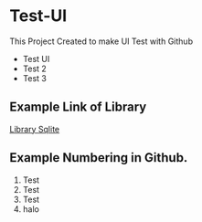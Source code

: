 # Test-UI
This Project Created to make UI Test with Github

* Test UI
* Test 2
* Test 3

## Example Link of Library
[Library Sqlite](https://www.sqlite.org/index.html)

## Example Numbering in Github.
1.  Test
2.  Test
3.  Test
4.  halo
